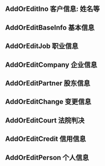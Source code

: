 ## AddOrEditIno  客户信息: 姓名等

## AddOrEditBaseInfo 基本信息

## AddOrEditJob 职业信息

## AddOrEditCompany 企业信息

## AddOrEditPartner 股东信息

## AddOrEditChange 变更信息

## AddOrEditCourt 法院判决

## AddOrEditCredit 信用信息

## AddOrEditPerson 个人信息